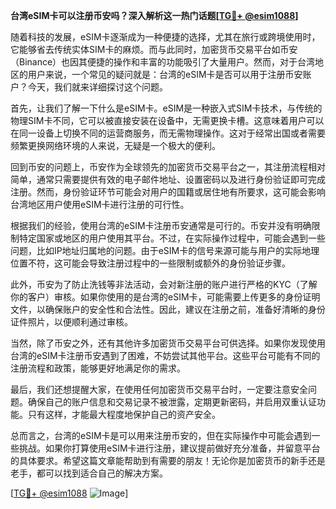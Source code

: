 **台湾eSIM卡可以注册币安吗？深入解析这一热门话题[[TG💪+ @esim1088](https://t.me/s/esim1088)]**

随着科技的发展，eSIM卡逐渐成为一种便捷的选择，尤其在旅行或跨境使用时，它能够省去传统实体SIM卡的麻烦。而与此同时，加密货币交易平台如币安（Binance）也因其便捷的操作和丰富的功能吸引了大量用户。然而，对于台湾地区的用户来说，一个常见的疑问就是：台湾的eSIM卡是否可以用于注册币安账户？今天，我们就来详细探讨这个问题。

首先，让我们了解一下什么是eSIM卡。eSIM是一种嵌入式SIM卡技术，与传统的物理SIM卡不同，它可以被直接安装在设备中，无需更换卡槽。这意味着用户可以在同一设备上切换不同的运营商服务，而无需物理操作。这对于经常出国或者需要频繁更换网络环境的人来说，无疑是一个极大的便利。

回到币安的问题上，币安作为全球领先的加密货币交易平台之一，其注册流程相对简单，通常只需要提供有效的电子邮件地址、设置密码以及进行身份验证即可完成注册。然而，身份验证环节可能会对用户的国籍或居住地有所要求，这可能会影响台湾地区用户使用eSIM卡进行注册的可行性。

根据我们的经验，使用台湾的eSIM卡注册币安通常是可行的。币安并没有明确限制特定国家或地区的用户使用其平台。不过，在实际操作过程中，可能会遇到一些问题，比如IP地址归属地的问题。由于eSIM卡的信号来源可能与用户的实际地理位置不符，这可能会导致注册过程中的一些限制或额外的身份验证步骤。

此外，币安为了防止洗钱等非法活动，会对新注册的账户进行严格的KYC（了解你的客户）审核。如果你使用的是台湾的eSIM卡，可能需要上传更多的身份证明文件，以确保账户的安全性和合法性。因此，建议在注册之前，准备好清晰的身份证件照片，以便顺利通过审核。

当然，除了币安之外，还有其他许多加密货币交易平台可供选择。如果你发现使用台湾的eSIM卡注册币安遇到了困难，不妨尝试其他平台。这些平台可能有不同的注册流程和政策，能够更好地满足你的需求。

最后，我们还想提醒大家，在使用任何加密货币交易平台时，一定要注意安全问题。确保自己的账户信息和交易记录不被泄露，定期更新密码，并启用双重认证功能。只有这样，才能最大程度地保护自己的资产安全。

总而言之，台湾的eSIM卡是可以用来注册币安的，但在实际操作中可能会遇到一些挑战。如果你打算使用eSIM卡进行注册，建议提前做好充分准备，并留意平台的具体要求。希望这篇文章能帮助到有需要的朋友！无论你是加密货币的新手还是老手，都可以找到适合自己的解决方案。

[[TG💪+ @esim1088](https://t.me/s/esim1088) ![Image](https://i.postimg.cc/4NQfJmqS/Snipaste-2025-05-13-00-14-12.png)]